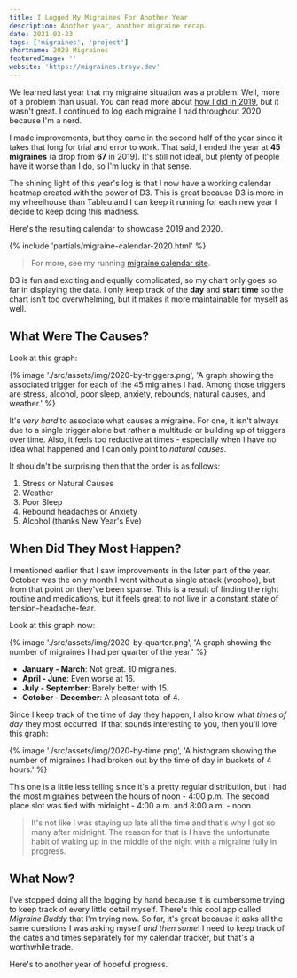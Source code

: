 ```yaml
---
title: I Logged My Migraines For Another Year
description: Another year, another migraine recap.
date: 2021-02-23
tags: ['migraines', 'project']
shortname: 2020 Migraines
featuredImage: ''
website: 'https://migraines.troyv.dev'
---
```

We learned last year that my migraine situation was a problem. Well, more of a problem than usual. You can read more about [how I did in 2019](../i-logged-my-migraines-for-a-year), but it wasn't great. I continued to log each migraine I had throughout 2020 because I'm a nerd.

I made improvements, but they came in the second half of the year since it takes that long for trial and error to work. That said, I ended the year at **45 migraines** (a drop from **67** in 2019). It's still not ideal, but plenty of people have it worse than I do, so I'm lucky in that sense.

The shining light of this year's log is that I now have a working calendar heatmap created with the power of D3. This is great because D3 is more in my wheelhouse than Tableu and I can keep it running for each new year I decide to keep doing this madness.

Here's the resulting calendar to showcase 2019 and 2020.

{% include 'partials/migraine-calendar-2020.html' %}

> For more, see my running [migraine calendar site](https://migraines.troyv.dev).

D3 is fun and exciting and equally complicated, so my chart only goes so far in displaying the data. I only keep track of the **day** and **start time** so the chart isn't too overwhelming, but it makes it more maintainable for myself as well.

## What Were The Causes?
Look at this graph:

{% image './src/assets/img/2020-by-triggers.png', 'A graph showing the associated trigger for each of the 45 migraines I had. Among those triggers are stress, alcohol, poor sleep, anxiety, rebounds, natural causes, and weather.' %}

It's _very hard_ to associate what causes a migraine. For one, it isn't always due to a single trigger alone but rather a multitude or building up of triggers over time. Also, it feels too reductive at times - especially when I have no idea what happened and I can only point to _natural causes_.

It shouldn't be surprising then that the order is as follows:
1. Stress or Natural Causes
2. Weather
3. Poor Sleep
4. Rebound headaches or Anxiety
5. Alcohol (thanks New Year's Eve)

## When Did They Most Happen?
I mentioned earlier that I saw improvements in the later part of the year. October was the only month I went without a single attack (woohoo), but from that point on they've been sparse. This is a result of finding the right routine and medications, but it feels great to not live in a constant state of tension-headache-fear.

Look at this graph now:

{% image './src/assets/img/2020-by-quarter.png', 'A graph showing the number of migraines I had per quarter of the year.' %}

- **January - March**: Not great. 10 migraines.
- **April - June**: Even worse at 16.
- **July - September**: Barely better with 15.
- **October - December**: A pleasant total of 4.

Since I keep track of the time of day they happen, I also know what _times of day_ they most occurred. If that sounds interesting to you, then you'll love this graph:

{% image './src/assets/img/2020-by-time.png', 'A histogram showing the number of migraines I had broken out by the time of day in buckets of 4 hours.' %}

This one is a little less telling since it's a pretty regular distribution, but I had the most migraines between the hours of noon - 4:00 p.m. The second place slot was tied with midnight - 4:00 a.m. and 8:00 a.m. - noon.

> It's not like I was staying up late all the time and that's why I got so many after midnight. The reason for that is I have the unfortunate habit of waking up in the middle of the night with a migraine fully in progress.

## What Now?
I've stopped doing all the logging by hand because it is cumbersome trying to keep track of every little detail myself. There's this cool app called _Migraine Buddy_ that I'm trying now. So far, it's great because it asks all the same questions I was asking myself _and then some_! I need to keep track of the dates and times separately for my calendar tracker, but that's a worthwhile trade.

Here's to another year of hopeful progress.